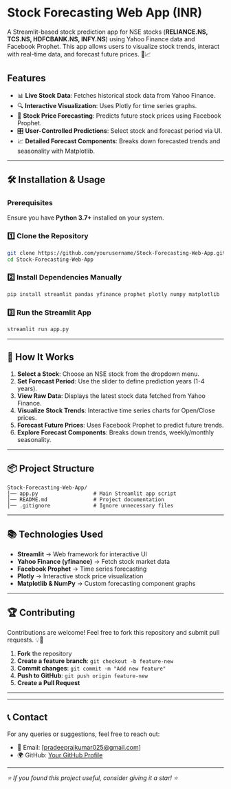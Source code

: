 # Stock Forecasting Web App (INR) 

A Streamlit-based stock prediction app for NSE stocks (**RELIANCE.NS, TCS.NS, HDFCBANK.NS, INFY.NS**) using Yahoo Finance data and Facebook Prophet. This app allows users to visualize stock trends, interact with real-time data, and forecast future prices. 🚀📈

## Features
- 📊 **Live Stock Data**: Fetches historical stock data from Yahoo Finance.
- 🔍 **Interactive Visualization**: Uses Plotly for time series graphs.
- 🔮 **Stock Price Forecasting**: Predicts future stock prices using Facebook Prophet.
- 🎛 **User-Controlled Predictions**: Select stock and forecast period via UI.
- 📈 **Detailed Forecast Components**: Breaks down forecasted trends and seasonality with Matplotlib.

---

## 🛠 Installation & Usage

### Prerequisites
Ensure you have **Python 3.7+** installed on your system.

### 1️⃣ Clone the Repository
```bash
git clone https://github.com/yourusername/Stock-Forecasting-Web-App.git
cd Stock-Forecasting-Web-App
```

### 2️⃣ Install Dependencies Manually
```bash
pip install streamlit pandas yfinance prophet plotly numpy matplotlib
```

### 3️⃣ Run the Streamlit App
```bash
streamlit run app.py
```

---

## 📜 How It Works
1. **Select a Stock**: Choose an NSE stock from the dropdown menu.
2. **Set Forecast Period**: Use the slider to define prediction years (1-4 years).
3. **View Raw Data**: Displays the latest stock data fetched from Yahoo Finance.
4. **Visualize Stock Trends**: Interactive time series charts for Open/Close prices.
5. **Forecast Future Prices**: Uses Facebook Prophet to predict future trends.
6. **Explore Forecast Components**: Breaks down trends, weekly/monthly seasonality.

---

## 📦 Project Structure
```
Stock-Forecasting-Web-App/
│── app.py                  # Main Streamlit app script
│── README.md               # Project documentation
│── .gitignore              # Ignore unnecessary files
```

---

## 📚 Technologies Used
- **Streamlit** → Web framework for interactive UI
- **Yahoo Finance (yfinance)** → Fetch stock market data
- **Facebook Prophet** → Time series forecasting
- **Plotly** → Interactive stock price visualization
- **Matplotlib & NumPy** → Custom forecasting component graphs

---

## 🏆 Contributing
Contributions are welcome! Feel free to fork this repository and submit pull requests. 💡🚀

1. **Fork** the repository
2. **Create a feature branch**: `git checkout -b feature-new`
3. **Commit changes**: `git commit -m "Add new feature"`
4. **Push to GitHub**: `git push origin feature-new`
5. **Create a Pull Request**

---


---

## 📞 Contact
For any queries or suggestions, feel free to reach out:
- 📧 Email: [pradeeprajkumar025@gmail.com]
- 🌍 GitHub: [Your GitHub Profile](https://github.com/Pradeep-r25)

---

_⭐ If you found this project useful, consider giving it a star! ⭐_

